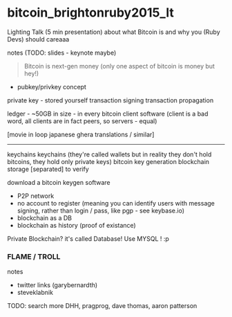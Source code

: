 # bitcoin_brightonruby2015_lt
Lighting Talk (5 min presentation) about what Bitcoin is and why you (Ruby Devs) should careaaa

notes (TODO: slides - keynote maybe)

> Bitcoin is next-gen money (only one aspect of bitcoin is money but hey!)

- pubkey/privkey concept

private key - stored yourself
transaction signing
transaction propagation

ledger - ~50GB in size - in every bitcoin client software (client is a bad word, all clients are in fact peers, so servers - equal)

[movie in loop japanese ghera translations / similar]

-----

keychains
keychains (they're called wallets but in reality they don't hold bitcoins, they hold only private keys)
bitcoin key generation
blockchain storage [separated] to verify




download a bitcoin keygen software

- P2P network
- no account to register (meaning you can identify users with message signing, rather than login / pass, like pgp - see keybase.io)
- blockchain as a DB
- blockchain as history (proof of existance)


Private Blockchain? it's called Database! 
Use MYSQL ! :p 


### FLAME / TROLL

notes
- twitter links (garybernardth)
- steveklabnik

TODO: search more DHH, pragprog, dave thomas, aaron patterson
